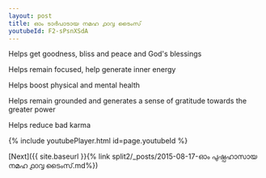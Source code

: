 ```yaml
---
layout: post
title: ഓം ടാർപാടായ നമഹ ൧൦൮ ടൈംസ്
youtubeId: F2-sPsnXSdA
---
```

 
 
Helps get goodness, bliss and peace and God's blessings
 
Helps remain focused, help generate inner energy 
 
Helps boost physical and mental health 
 
Helps remain grounded and generates a sense of gratitude towards the greater power 
 
Helps reduce bad karma
 
 
 
 


{% include youtubePlayer.html id=page.youtubeId %}
 
[Next]({{ site.baseurl }}{% link  split2/_posts/2015-08-17-ഓം പുഷ്പഹാസായ നമഹ ൧൦൮ ടൈംസ്.md%})
 
